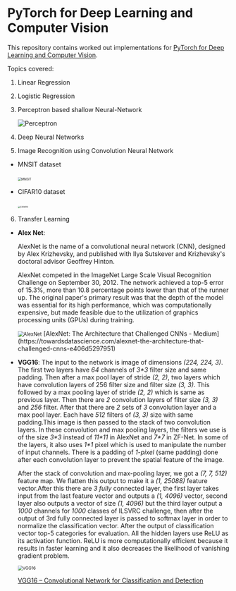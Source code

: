 # PyTorch for Deep Learning and Computer Vision

This repository contains worked out implementations for [PyTorch for Deep Learning and Computer Vision](https://www.udemy.com/course/pytorch-for-deep-learning-and-computer-vision/?LSNPUBID=QhjctqYUCD0&ranEAID=QhjctqYUCD0&ranMID=39197&ranSiteID=QhjctqYUCD0-1hYZOGjDH3dISFFHX6uK7g).

Topics covered:
1. Linear Regression

2. Logistic Regression

3. Perceptron based shallow Neural-Network

   ![Perceptron](https://miro.medium.com/max/520/1*UGSVZ_Xq19x_wQeVlz76dQ.jpeg)

4. Deep Neural Networks

5. Image Recognition using Convolution Neural Network

- MNSIT dataset

    

  ​	<img src="https://miro.medium.com/max/584/1*2lSjt9YKJn9sxK7DSeGDyw.jpeg" alt="MNSIT" style="zoom:50%;" />

  

- CIFAR10 dataset

  

  ​	<img src="https://storage.googleapis.com/kaggle-competitions/kaggle/3649/media/cifar-10.png" alt="CIFAR10" style="zoom: 33%;" />

  

6. Transfer Learning

- **Alex Net**: 
  
    AlexNet is the name of a convolutional neural network (CNN), designed by Alex Krizhevsky, and published with Ilya Sutskever and Krizhevsky's doctoral advisor Geoffrey Hinton.

    AlexNet competed in the ImageNet Large Scale Visual Recognition Challenge on September 30, 2012. The network achieved a top-5 error of 15.3%, more than 10.8 percentage points lower than that of the runner up. The original paper's primary result was that the depth of the model was essential for its high performance, which was computationally expensive, but made feasible due to the utilization of graphics processing units (GPUs) during training.
    
	 <img src="https://engmrk.com/wp-content/uploads/2018/10/AlexNet_Original_Image.jpg" alt="AlexNet" style="zoom:80%;" />
    [AlexNet: The Architecture that Challenged CNNs - Medium](https://towardsdatascience.com/alexnet-the-architecture-that-challenged-cnns-e406d5297951)



- **VGG16**: The input to the network is image of dimensions *(224, 224, 3)*. The first two layers have *64* channels of *3\*3* filter size and same padding. Then after a max pool layer of stride *(2, 2)*, two layers which have convolution layers of 256 filter size and filter size *(3, 3)*. This followed by a max pooling layer of stride *(2, 2)* which is same as previous layer. Then there are *2* convolution layers of filter size *(3, 3)* and *256* filter. After that there are *2* sets of *3* convolution layer and a max pool layer. Each have *512* filters of *(3, 3)* size with same padding.This image is then passed to the stack of two  convolution layers. In these convolution and max pooling layers, the  filters we use is of the size *3\*3* instead of *11\*11* in AlexNet and *7\*7* in ZF-Net. In some of the layers, it also uses *1\*1* pixel which is used to manipulate the number of input channels. There is a padding of *1-pixel* (same padding) done after each convolution layer to prevent the spatial feature of the image.

    After the stack of convolution and max-pooling layer, we got a *(7, 7, 512)* feature map. We flatten this output to make it a *(1, 25088)* feature vector.After this there are *3 fully* connected layer, the first layer takes input from the last feature vector and outputs a *(1, 4096)* vector, second layer also outputs a vector of size *(1, 4096)* but the third layer output a *1000* channels for *1000* classes of ILSVRC challenge, then after the output of 3rd fully  connected layer is passed to softmax layer in order to normalize the  classification vector. After the output of classification vector top-5  categories for evaluation. All the hidden layers use ReLU as its  activation function. ReLU is more computationally efficient because it  results in faster learning and it also decreases the likelihood of  vanishing gradient problem.  

    <img src="https://neurohive.io/wp-content/uploads/2018/11/vgg16-1-e1542731207177.png" alt="VGG16" style="zoom:67%;" />

	[VGG16 – Convolutional Network for Classification and Detection](https://neurohive.io/en/popular-networks/vgg16/)